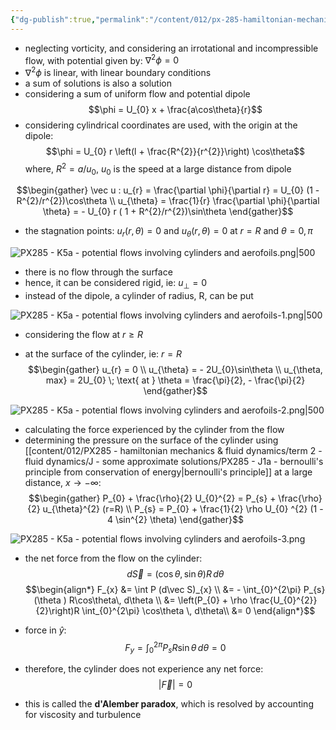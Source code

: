 ```yaml
---
{"dg-publish":true,"permalink":"/content/012/px-285-hamiltonian-mechanics-and-fluid-dynamics/term-2-fluid-dynamics/l-potential-flows/px-285-l3-potential-flows-involving-cylinders-and-aerofoils/","noteIcon":"1","created":"2025-02-27T14:08:09.784+00:00","updated":"2025-02-28T12:08:26.592+00:00"}
---
```


- neglecting vorticity, and considering an irrotational and incompressible flow, with potential given by: $\nabla^{2} \phi = 0$
- $\nabla^{2}\phi$ is linear, with linear boundary conditions
- a sum of solutions is also a solution
- considering a sum of uniform flow and potential dipole
$$\phi = U_{0} x + \frac{a\cos\theta}{r}$$
- considering cylindrical coordinates are used, with the origin at the dipole:
$$\phi = U_{0} r \left(l + \frac{R^{2}}{r^{2}}\right) \cos\theta$$
	where, $R^{2} = a/u_{0}$, $u_{0}$ is the speed at a large distance from dipole

$$\begin{gather}
\vec u : u_{r} = \frac{\partial \phi}{\partial r} = U_{0} (1 - R^{2}/r^{2})\cos\theta \\
u_{\theta} = \frac{1}{r} \frac{\partial \phi}{\partial \theta} = - U_{0} r ( 1 + R^{2}/r^{2})\sin\theta
\end{gather}$$
- the stagnation points: $u_{r}(r,\theta) = 0$ and $u_\theta(r,\theta) = 0$ at $r =R$ and $\theta = 0,\pi$

![PX285 - K5a - potential flows involving cylinders and aerofoils.png|500](/img/user/pics/PX285%20-%20K5a%20-%20potential%20flows%20involving%20cylinders%20and%20aerofoils.png)

- there is no flow through the surface
- hence, it can be considered rigid, ie: $u_{\perp} = 0$
- instead of the dipole, a cylinder of radius, R, can be put

![PX285 - K5a - potential flows involving cylinders and aerofoils-1.png|500](/img/user/pics/PX285%20-%20K5a%20-%20potential%20flows%20involving%20cylinders%20and%20aerofoils-1.png)

- considering the flow at $r\geq R$

- at the surface of the cylinder, ie: $r = R$
$$\begin{gather}
u_{r} = 0 \\
u_{\theta} = - 2U_{0}\sin\theta \\
u_{\theta, max} = 2U_{0} \; \text{ at } \theta = \frac{\pi}{2}, - \frac{\pi}{2}
\end{gather}$$

![PX285 - K5a - potential flows involving cylinders and aerofoils-2.png|500](/img/user/pics/PX285%20-%20K5a%20-%20potential%20flows%20involving%20cylinders%20and%20aerofoils-2.png)

- calculating the force experienced by the cylinder from the flow
- determining the pressure on the surface of the cylinder using [[content/012/PX285 - hamiltonian mechanics & fluid dynamics/term 2 - fluid dynamics/J - some approximate solutions/PX285 - J1a - bernoulli's principle from conservation of energy\|bernoulli's principle]] at a large distance, $x\to -\infty$:
$$\begin{gather}
P_{0} + \frac{\rho}{2} U_{0}^{2}  = P_{s} + \frac{\rho}{2} u_{\theta}^{2} (r=R) \\
P_{s} = P_{0} + \frac{1}{2} \rho U_{0} ^{2} (1 - 4 \sin^{2} \theta)
\end{gather}$$

![PX285 - K5a - potential flows involving cylinders and aerofoils-3.png](/img/user/pics/PX285%20-%20K5a%20-%20potential%20flows%20involving%20cylinders%20and%20aerofoils-3.png)

- the net force from the flow on the cylinder:
$$d\vec S = (\cos\theta, \sin\theta) R\,d\theta$$
$$\begin{align*}
F_{x} &= \int P (d\vec S)_{x} \\
&= - \int_{0}^{2\pi} P_{s}(\theta ) R\cos\theta\, d\theta \\
&= \left(P_{0} + \rho \frac{U_{0}^{2}}{2}\right)R \int_{0}^{2\pi} \cos\theta \, d\theta\\
&= 0
\end{align*}$$

- force in $\hat y:$
$$F_{y} = \int_{0}^{2\pi} P_{s} R\sin \theta \, d\theta = 0$$

- therefore, the  cylinder does not experience any net force:
$$|\vec F| = 0$$
- this is called the **d'Alember paradox**, which is resolved by accounting for viscosity and turbulence
